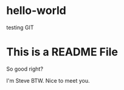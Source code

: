 # hello-world
testing GIT

This is a README File
=====================


So good right?

I'm Steve BTW. Nice to meet you.
